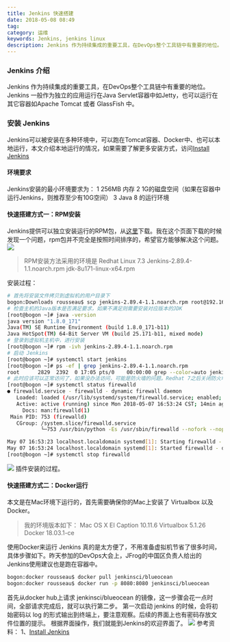```yaml
---
title: Jenkins 快速搭建
date: 2018-05-08 08:49
tag: 
category: 运维
keywords: Jenkins, jenkins linux
description: Jenkins 作为持续集成的重要工具，在DevOps整个工具链中有重要的地位。
---
```


### Jenkins 介绍

Jenkins 作为持续集成的重要工具，在DevOps整个工具链中有重要的地位。Jenkins 一般作为独立的应用运行在Java Servlet容器中如Jetty，也可以运行在其它容器如Apache Tomcat 或者 GlassFish 中。

### 安装 Jenkins
Jenkins可以被安装在多种环境中，可以跑在Tomcat容器、Docker中、也可以本地运行，本文介绍本地运行的情况，如果需要了解更多安装方式，访问[Install Jenkins](https://jenkins.io/doc/book/installing)

#### 环境要求
Jenkins安装的最小环境要求为：
1 256MB 内存
2 1G的磁盘空间（如果在容器中运行Jenkins，则推荐至少有10G空间）
3 Java 8 的运行环境

#### 快速搭建方式一：RPM安装
Jenkins提供可以独立安装运行的RPM包，从[这里](https://pkg.jenkins.io/redhat-stable/)下载。我在这个页面下载的时候发现一个问题，rpm包并不完全是按照时间排序的，希望官方能够解决这个问题。
![](/20180508-jenkins-quick-start/39469-20180508085029775-1298626335.png)

> RPM安装方法采用的环境是
Redhat Linux 7.3
Jenkins-2.89.4-1.1.noarch.rpm
jdk-8u171-linux-x64.rpm

安装过程：
```bash
# 首先将安装文件拷贝到虚拟机的用户目录下
bogon:Downloads rousseau$ scp jenkins-2.89.4-1.1.noarch.rpm root@192.168.0.101:~
# 检查主机的Java版本是否满足要求，如果不满足则需要安装对应版本的JDK
[root@bogon ~]# java -version
java version "1.8.0_171"
Java(TM) SE Runtime Environment (build 1.8.0_171-b11)
Java HotSpot(TM) 64-Bit Server VM (build 25.171-b11, mixed mode)
# 登录到虚拟机主机中，进行安装
[root@bogon ~]# rpm -ivh jenkins-2.89.4-1.1.noarch.rpm
# 启动 Jenkins
[root@bogon ~]# systemctl start jenkins 
[root@bogon ~]# ps -ef | grep jenkins-2.89.4-1.1.noarch.rpm 
root      2829  2392  0 17:05 pts/0    00:00:00 grep --color=auto jenkins-2.89.4-1.1.noarch.rpm
# 此时应该可以正常访问了，如果没办法访问，可能是防火墙的问题。Redhat 7之后关闭防火墙的命令有所变化，需要注意
[root@bogon ~]# systemctl status firewalld
● firewalld.service - firewalld - dynamic firewall daemon
   Loaded: loaded (/usr/lib/systemd/system/firewalld.service; enabled; vendor preset: enabled)
   Active: active (running) since Mon 2018-05-07 16:53:24 CST; 14min ago
     Docs: man:firewalld(1)
 Main PID: 753 (firewalld)
   CGroup: /system.slice/firewalld.service
           └─753 /usr/bin/python -Es /usr/sbin/firewalld --nofork --nopid

May 07 16:53:23 localhost.localdomain systemd[1]: Starting firewalld - dynamic firewall daemon...
May 07 16:53:24 localhost.localdomain systemd[1]: Started firewalld - dynamic firewall daemon.
[root@bogon ~]# systemctl stop firewalld
```
![](/20180508-jenkins-quick-start/39469-20180508085103438-1435698666.png)
插件安装的过程。

#### 快速搭建方式二：Docker运行

本文是在Mac环境下运行的，首先需要确保你的Mac上安装了 Virtualbox 以及 Docker。
> 我的环境版本如下：
Mac OS X EI Caption 10.11.6
Virtualbox 5.1.26
Docker 18.03.1-ce

使用Docker来运行 Jenkins 真的是太方便了，不用准备虚拟机节省了很多时间，具体步骤如下。昨天参加的DevOps大会上，JFrog的中国区负责人给出的Jenkins使用建议也是跑在容器中。
```bash
bogon:docker rousseau$ docker pull jenkinsci/blueocean
bogon:docker rousseau$ docker run -p 8080:8080 jenkinsci/blueocean
```
首先从docker hub上请求 jenkinsci/blueocean 的镜像，这一步骤会花一点时间，全部请求完成后，就可以执行第二步。
第一次启动 jenkins 的时候，会将初始密码以 log 的形式输出到终端上，要注意观察。后续的界面上也有密码存放文件位置的提示。
根据界面操作，我们就能到Jenkins的欢迎界面了。
![](/20180508-jenkins-quick-start/39469-20180508085002672-1082837803.png)
参考资料：
1、[Install Jenkins](https://jenkins.io/doc/book/installing)












